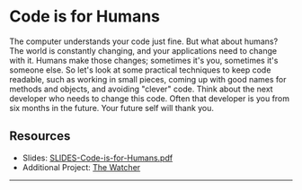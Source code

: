 # Code is for Humans  

The computer understands your code just fine. But what about humans? The world is constantly changing, and your applications need to change with it. Humans make those changes; sometimes it's you, sometimes it's someone else. So let's look at some practical techniques to keep code readable, such as working in small pieces, coming up with good names for methods and objects, and avoiding "clever" code. Think about the next developer who needs to change this code. Often that developer is you from six months in the future. Your future self will thank you.  

## Resources
* Slides: [SLIDES-Code-is-for-Humans.pdf](./SLIDES-Code-is-for-Humans.pdf)  
* Additional Project: [The Watcher](https://github.com/jeremybytes/the-watcher)  
---
